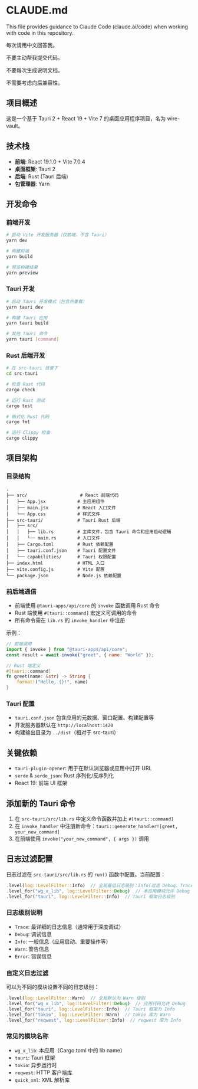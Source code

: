 # CLAUDE.md

This file provides guidance to Claude Code (claude.ai/code) when working with code in this repository.

每次请用中文回答我。

不要主动帮我提交代码。

不要每次生成说明文档。

不需要考虑向后兼容性。

## 项目概述

这是一个基于 Tauri 2 + React 19 + Vite 7 的桌面应用程序项目，名为 wire-vault。

## 技术栈

- **前端**: React 19.1.0 + Vite 7.0.4
- **桌面框架**: Tauri 2
- **后端**: Rust (Tauri 后端)
- **包管理器**: Yarn

## 开发命令

### 前端开发
```bash
# 启动 Vite 开发服务器（仅前端，不含 Tauri）
yarn dev

# 构建前端
yarn build

# 预览构建结果
yarn preview
```

### Tauri 开发
```bash
# 启动 Tauri 开发模式（包含热重载）
yarn tauri dev

# 构建 Tauri 应用
yarn tauri build

# 其他 Tauri 命令
yarn tauri [command]
```

### Rust 后端开发
```bash
# 在 src-tauri 目录下
cd src-tauri

# 检查 Rust 代码
cargo check

# 运行 Rust 测试
cargo test

# 格式化 Rust 代码
cargo fmt

# 运行 Clippy 检查
cargo clippy
```

## 项目架构

### 目录结构

```
.
├── src/                    # React 前端代码
│   ├── App.jsx            # 主应用组件
│   ├── main.jsx           # React 入口文件
│   └── App.css            # 样式文件
├── src-tauri/             # Tauri Rust 后端
│   ├── src/
│   │   ├── lib.rs         # 主库文件，包含 Tauri 命令和应用启动逻辑
│   │   └── main.rs        # 入口文件
│   ├── Cargo.toml         # Rust 依赖配置
│   ├── tauri.conf.json    # Tauri 配置文件
│   └── capabilities/      # Tauri 权限配置
├── index.html             # HTML 入口
├── vite.config.js         # Vite 配置
└── package.json           # Node.js 依赖配置
```

### 前后端通信

- 前端使用 `@tauri-apps/api/core` 的 `invoke` 函数调用 Rust 命令
- Rust 端使用 `#[tauri::command]` 宏定义可调用的命令
- 所有命令需在 `lib.rs` 的 `invoke_handler` 中注册

示例：
```javascript
// 前端调用
import { invoke } from "@tauri-apps/api/core";
const result = await invoke("greet", { name: "World" });
```

```rust
// Rust 端定义
#[tauri::command]
fn greet(name: &str) -> String {
    format!("Hello, {}!", name)
}
```

### Tauri 配置

- `tauri.conf.json` 包含应用的元数据、窗口配置、构建配置等
- 开发服务器默认在 `http://localhost:1420`
- 构建输出目录为 `../dist`（相对于 src-tauri）

## 关键依赖

- `tauri-plugin-opener`: 用于在默认浏览器或应用中打开 URL
- `serde` & `serde_json`: Rust 序列化/反序列化
- React 19: 前端 UI 框架

## 添加新的 Tauri 命令

1. 在 `src-tauri/src/lib.rs` 中定义命令函数并加上 `#[tauri::command]`
2. 在 `invoke_handler` 中注册新命令：`tauri::generate_handler![greet, your_new_command]`
3. 在前端使用 `invoke("your_new_command", { args })` 调用

## 日志过滤配置

日志过滤在 `src-tauri/src/lib.rs` 的 `run()` 函数中配置。当前配置：

```rust
.level(log::LevelFilter::Info)  // 全局最低日志级别：Info(过滤 Debug、Trace)
.level_for("wg_x_lib", log::LevelFilter::Debug)  // 本应用模块允许 Debug 级别
.level_for("tauri", log::LevelFilter::Info)  // Tauri 框架日志级别
```

### 日志级别说明

- `Trace`: 最详细的日志信息（通常用于深度调试）
- `Debug`: 调试信息
- `Info`: 一般信息（应用启动、重要操作等）
- `Warn`: 警告信息
- `Error`: 错误信息

### 自定义日志过滤

可以为不同的模块设置不同的日志级别：

```rust
.level(log::LevelFilter::Warn)  // 全局默认为 Warn 级别
.level_for("wg_x_lib", log::LevelFilter::Debug)  // 应用代码允许 Debug
.level_for("tauri", log::LevelFilter::Info)  // Tauri 框架为 Info
.level_for("tokio", log::LevelFilter::Warn)  // tokio 库为 Warn
.level_for("reqwest", log::LevelFilter::Info)  // reqwest 库为 Info
```

### 常见的模块名称

- `wg_x_lib`: 本应用（Cargo.toml 中的 lib name）
- `tauri`: Tauri 框架
- `tokio`: 异步运行时
- `reqwest`: HTTP 客户端库
- `quick_xml`: XML 解析库

